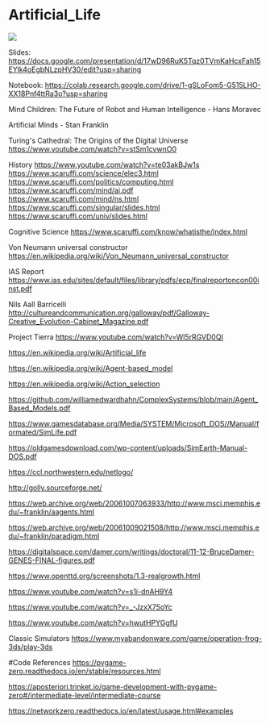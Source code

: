 # Artificial_Life

<img src="https://forums.civfanatics.com/attachments/menagerie-gif.45103/">


Slides: https://docs.google.com/presentation/d/17wD96RuK5Tqz0TVmKaHcxFah15EYlk4oEgbNLzpHV30/edit?usp=sharing

Notebook: https://colab.research.google.com/drive/1-gSLoFom5-G515LHO-XX18Pnf4ttRa3o?usp=sharing

Mind Children: The Future of Robot and Human Intelligence - Hans Moravec

Artificial Minds - Stan Franklin

Turing's Cathedral: The Origins of the Digital Universe
https://www.youtube.com/watch?v=stSm1cvwnO0

History
https://www.youtube.com/watch?v=te03akBJw1s
https://www.scaruffi.com/science/elec3.html
https://www.scaruffi.com/politics/computing.html
https://www.scaruffi.com/mind/ai.pdf
https://www.scaruffi.com/mind/ns.html
https://www.scaruffi.com/singular/slides.html
https://www.scaruffi.com/univ/slides.html


Cognitive Science
https://www.scaruffi.com/know/whatisthe/index.html

Von Neumann universal constructor
https://en.wikipedia.org/wiki/Von_Neumann_universal_constructor

IAS Report
https://www.ias.edu/sites/default/files/library/pdfs/ecp/finalreportoncon00inst.pdf

Nils Aall Barricelli
http://cultureandcommunication.org/galloway/pdf/Galloway-Creative_Evolution-Cabinet_Magazine.pdf

Project Tierra
https://www.youtube.com/watch?v=Wl5rRGVD0QI

https://en.wikipedia.org/wiki/Artificial_life

https://en.wikipedia.org/wiki/Agent-based_model

https://en.wikipedia.org/wiki/Action_selection

https://github.com/williamedwardhahn/ComplexSystems/blob/main/Agent_Based_Models.pdf

https://www.gamesdatabase.org/Media/SYSTEM/Microsoft_DOS//Manual/formated/SimLife.pdf

https://oldgamesdownload.com/wp-content/uploads/SimEarth-Manual-DOS.pdf

https://ccl.northwestern.edu/netlogo/

http://golly.sourceforge.net/

https://web.archive.org/web/20061007063933/http://www.msci.memphis.edu/~franklin/aagents.html

https://web.archive.org/web/20061009021508/http://www.msci.memphis.edu/~franklin/paradigm.html

https://digitalspace.com/damer.com/writings/doctoral/11-12-BruceDamer-GENES-FINAL-figures.pdf


https://www.openttd.org/screenshots/1.3-realgrowth.html

https://www.youtube.com/watch?v=s1i-dnAH9Y4

https://www.youtube.com/watch?v=_-JzxX75oYc

https://www.youtube.com/watch?v=hwutHPYGgfU

Classic Simulators
https://www.myabandonware.com/game/operation-frog-3ds/play-3ds

#Code References
https://pygame-zero.readthedocs.io/en/stable/resources.html

https://aposteriori.trinket.io/game-development-with-pygame-zero#/intermediate-level/intermediate-course

https://networkzero.readthedocs.io/en/latest/usage.html#examples
